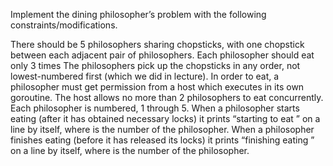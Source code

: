 Implement the dining philosopher’s problem with the following constraints/modifications.

There should be 5 philosophers sharing chopsticks, with one chopstick between each adjacent pair of philosophers.
Each philosopher should eat only 3 times
The philosophers pick up the chopsticks in any order, not lowest-numbered first (which we did in lecture).
In order to eat, a philosopher must get permission from a host which executes in its own goroutine.
The host allows no more than 2 philosophers to eat concurrently.
Each philosopher is numbered, 1 through 5.
When a philosopher starts eating (after it has obtained necessary locks) it prints “starting to eat <number>” on a line by itself, where <number> is the number of the philosopher.
When a philosopher finishes eating (before it has released its locks) it prints “finishing eating <number>” on a line by itself, where <number> is the number of the philosopher.
